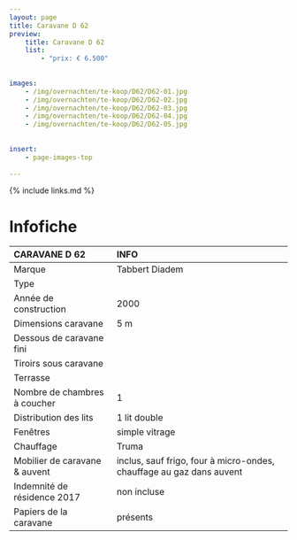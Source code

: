 ```yaml
---
layout: page
title: Caravane D 62
preview: 
    title: Caravane D 62
    list:
        - "prix: € 6.500"
        
        
images:
    - /img/overnachten/te-koop/D62/D62-01.jpg
    - /img/overnachten/te-koop/D62/D62-02.jpg
    - /img/overnachten/te-koop/D62/D62-03.jpg
    - /img/overnachten/te-koop/D62/D62-04.jpg
    - /img/overnachten/te-koop/D62/D62-05.jpg
    
    
insert:
    - page-images-top
    
---
```


{% include links.md %}



# Infofiche 

CARAVANE D 62               | INFO        | 
:---------------------------|:------------|
Marque                      |Tabbert Diadem 
Type                        |
Année de construction       |2000
Dimensions caravane         |5 m
Dessous de caravane fini    |
Tiroirs sous caravane       |
Terrasse                    |
Nombre de chambres à coucher|1
Distribution des lits       |1 lit double
Fenêtres                    |simple vitrage
Chauffage                   |Truma
Mobilier de caravane & auvent       |inclus, sauf frigo, four à micro-ondes, chauffage au gaz dans auvent
Indemnité de résidence 2017 |non incluse
Papiers de la caravane      |présents